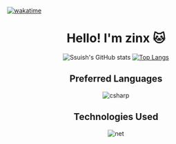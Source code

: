 [![wakatime](https://wakatime.com/badge/user/fa93ea22-c9ab-4efe-9538-651084c8a593.svg)](https://wakatime.com/@fa93ea22-c9ab-4efe-9538-651084c8a593)


<div align="center">
<h1> Hello! I'm zinx 🐱 </h1>

![Ssuish's GitHub stats](https://github-readme-stats.vercel.app/api?username=zinx110&count_private=true&theme=tokyonight&show_icons=true)
[![Top Langs](https://github-readme-stats.vercel.app/api/top-langs/?username=zinx110&theme=tokyonight&layout=compact)](https://github.com/anuraghazra/github-readme-stats)

## Preferred Languages
![csharp](https://img.shields.io/badge/C%23-239120?style=for-the-badge&logo=c-sharp&logoColor=white)

  
## Technologies Used
![net](https://img.shields.io/badge/.NET-5C2D91?style=for-the-badge&logo=.net&logoColor=white)


</div>
